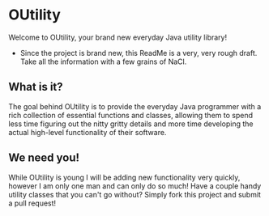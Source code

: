 # OUtility
Welcome to OUtility, your brand new everyday Java utility library!

* Since the project is brand new, this ReadMe is a very, very rough draft. Take all the information with a few grains of NaCl.

## What is it?

The goal behind OUtility is to provide the everyday Java programmer with a rich collection of essential functions and classes, allowing them to spend less time figuring out the nitty gritty details and more time developing the actual high-level functionality of their software.

## We need you!

While OUtility is young I will be adding new functionality very quickly, however I am only one man and can only do so much! Have a couple handy utility classes that you can't go without? Simply fork this project and submit a pull request! 
